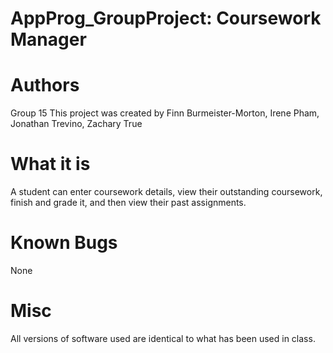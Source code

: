 # AppProg_GroupProject: Coursework Manager  

# Authors

Group 15
This project was created by Finn Burmeister-Morton, Irene Pham, Jonathan Trevino, Zachary True

# What it is
A student can enter coursework details, view their outstanding coursework, finish and grade it, and then view their past assignments.

# Known Bugs

None

# Misc
All versions of software used are identical to what has been used in class.  
